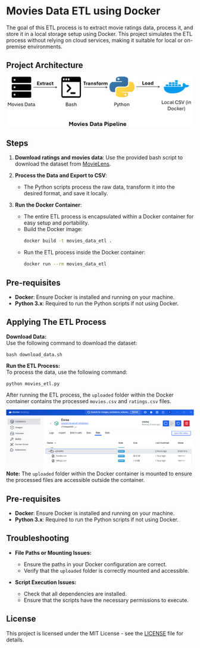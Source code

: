 # Movies Data ETL using Docker

The goal of this ETL process is to extract movie ratings data, process it, and store it in a local storage setup using Docker. This project simulates the ETL process without relying on cloud services, making it suitable for local or on-premise environments.


## Project Architecture


![Project Architecture](Movies_Data_Pipeline2.png)


## Steps

1. **Download ratings and movies data**: Use the provided bash script to download the dataset from [MovieLens](https://files.grouplens.org/datasets/movielens).

2. **Process the Data and Export to CSV**:
    - The Python scripts process the raw data, transform it into the desired format, and save it locally.

3. **Run the Docker Container**:
    - The entire ETL process is encapsulated within a Docker container for easy setup and portability.
    - Build the Docker image:
      ```bash
      docker build -t movies_data_etl .
      ```
    - Run the ETL process inside the Docker container:
      ```bash
      docker run --rm movies_data_etl
      ```


## Pre-requisites

- **Docker**: Ensure Docker is installed and running on your machine.
- **Python 3.x**: Required to run the Python scripts if not using Docker.


## Applying The ETL Process

**Download Data:**  
Use the following command to download the dataset:

    bash download_data.sh

**Run the ETL Process:**  
To process the data, use the following command:

    python movies_etl.py


After running the ETL process, the `uploaded` folder within the Docker container contains the processed `movies.csv` and `ratings.csv` files.

![Uploaded Files in Docker Container](uploaded_files.png)

**Note:** The `uploaded` folder within the Docker container is mounted to ensure the processed files are accessible outside the container.


## Pre-requisites

- **Docker**: Ensure Docker is installed and running on your machine.
- **Python 3.x**: Required to run the Python scripts if not using Docker.


## Troubleshooting

- **File Paths or Mounting Issues:**
  - Ensure the paths in your Docker configuration are correct.
  - Verify that the `uploaded` folder is correctly mounted and accessible.

- **Script Execution Issues:**
  - Check that all dependencies are installed.
  - Ensure that the scripts have the necessary permissions to execute.


## License

This project is licensed under the MIT License - see the [LICENSE](LICENSE) file for details.

